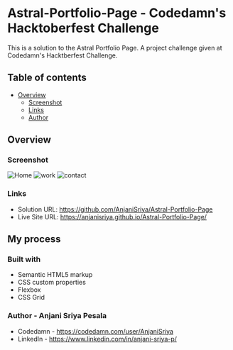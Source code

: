 # Astral-Portfolio-Page - Codedamn's Hacktoberfest Challenge


This is a solution to the Astral Portfolio Page. A project challenge given at Codedamn's Hacktberfest Challenge.

## Table of contents

- [Overview](#overview)
  - [Screenshot](#screenshot)
  - [Links](#links)
  - [Author](#author)

## Overview

### Screenshot
![Home](https://user-images.githubusercontent.com/73774152/162882599-9d7a3913-74b4-42e7-abc3-621dfc978de2.jpg)
![work](https://user-images.githubusercontent.com/73774152/162882627-2b827114-33a4-4758-99a2-4f7991d4a9b7.jpg)
![contact](https://user-images.githubusercontent.com/73774152/162882643-e7edcf09-c92c-401d-9d18-102767841ca9.jpg)



### Links

- Solution URL: https://github.com/AnjaniSriya/Astral-Portfolio-Page
- Live Site URL: https://anjanisriya.github.io/Astral-Portfolio-Page/

## My process

### Built with

- Semantic HTML5 markup
- CSS custom properties
- Flexbox
- CSS Grid

### Author -   Anjani Sriya Pesala

- Codedamn - https://codedamn.com/user/AnjaniSriya
- LinkedIn - https://www.linkedin.com/in/anjani-sriya-p/
